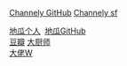 

[Channely GitHub](https://github.com/Channely?tab=followers) [Channely sf](https://segmentfault.com/u/channely) &nbsp;

[地瓜个人](https://digua.me/)  &nbsp;[地瓜GitHub](https://github.com/hellodigua)  
[豆瓣](https://www.douban.com/people/coderman/)
[大厨师](https://xjie.me/)  
[大佬W](https://www.douban.com/group/topic/90140630/)